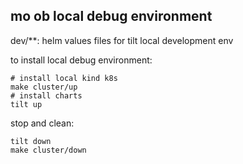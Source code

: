 ## mo ob local debug environment

dev/**: helm values files for tilt local development env 

to install local debug environment:

```
# install local kind k8s
make cluster/up
# install charts
tilt up
```

stop and clean:

```
tilt down
make cluster/down
```